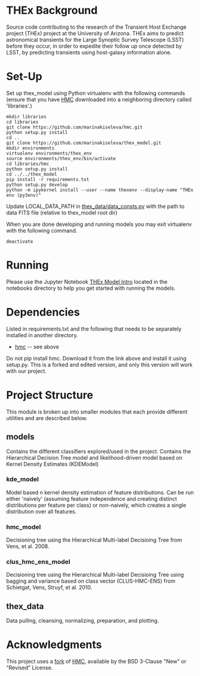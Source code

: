 # THEx Background
Source code contributing to the research of the Transient Host Exchange project (THEx) project at the University of Arizona. THEx aims to predict astronomical transients for the Large Synoptic Survey Telescope (LSST) before they occur, in order to expedite their follow up once detected by LSST, by predicting transients using host-galaxy information alone.


# Set-Up
Set up thex_model using Python virtualenv with the following commands (ensure that you have [HMC](https://github.com/marinakiseleva/hmc) downloaded into a neighboring directory called 'libraries'.)

```
mkdir libraries
cd libraries
git clone https://github.com/marinakiseleva/hmc.git
python setup.py install
cd ..
git clone https://github.com/marinakiseleva/thex_model.git
mkdir environments
virtualenv environments/thex_env
source environments/thex_env/bin/activate
cd libraries/hmc
python setup.py install
cd ../../thex_model
pip install -r requirements.txt
python setup.py develop
python -m ipykernel install --user --name thexenv --display-name "THEx env (py3env)"

```
Update LOCAL_DATA_PATH in [thex_data/data_consts.py](thex_data/data_consts.py) with the path to data FITS file  (relative to thex_model root dir)

When you are done developing and running models you may exit virtualenv with the following command.
```
deactivate
```

# Running
Please use the Jupyter Notebook [THEx Model Intro](notebooks/THEx%20Model%20Intro.ipynb) located in the notebooks directory to help you get started with running the models.

# Dependencies
Listed in requirements.txt and the following that needs to be separately installed in another directory.
- [hmc](https://github.com/marinakiseleva/hmc) -- see above

Do not pip install hmc. Download it from the link above and install it using setup.py. This is a forked and edited version, and only this version will work with our project.

# Project Structure
This module is broken up into smaller modules that each provide different utilities and are described below.

## models
Contains the different classifiers explored/used in the project. Contains the Hierarchical Decision Tree model and likelihood-driven model based on Kernel Density Estimates (KDEModel)

### kde_model
Model based n kernel density estimation of feature distributions. Can be run either 'naively' (assuming feature independence and creating distinct distributions per feature per class) or non-naively, which creates a single distribution over all features.

### hmc_model
Decisioning tree using the Hierarchical Multi-label Decisioing Tree from Vens, et al. 2008.

### clus_hmc_ens_model
Decisioning tree using the Hierarchical Multi-label Decisioing Tree using bagging and variance based on class vector (CLUS-HMC-ENS) from Schietgat, Vens, Struyf, et al. 2010.

## thex_data
Data pulling, cleansing, normalizing, preparation, and plotting.


# Acknowledgments
This project uses a [fork](https://github.com/marinakiseleva/hmc) of [HMC](https://github.com/davidwarshaw/hmc), available by the BSD 3-Clause "New" or "Revised" License.  
